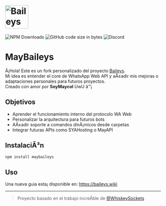 <h1><img alt="Baileys logo" src="https://files.catbox.moe/k7x02e.png" height="75"/></h1>

![NPM Downloads](https://img.shields.io/npm/dw/%40whiskeysockets%2Fbaileys?label=npm&color=%23CB3837)
![GitHub code size in bytes](https://img.shields.io/github/languages/code-size/whiskeysockets/baileys)
![Discord](https://img.shields.io/discord/725839806084546610?label=discord&color=%235865F2)

# MayBaileys

Â¡Hola! Este es un fork personalizado del proyecto [Baileys](https://github.com/WhiskeySockets/Baileys).  
Mi idea es entender el core de WhatsApp Web API y aÃ±adir mis mejoras o adaptaciones personales para futuros proyectos.  
Creado con amor por **SoyMaycol** UwU â™¡

## Objetivos

- Aprender el funcionamiento interno del protocolo WA Web
- Personalizar la arquitectura para futuros bots
- AÃ±adir soporte a comandos dinÃ¡micos desde carpetas
- Integrar futuras APIs como SYAHosting o MayAPI

## InstalaciÃ³n

```bash
npm install maybaileys
```

## Uso
Una nueva guia esta¡ disponible en: https://baileys.wiki

---

> Proyecto basado en el trabajo increÃ­ble de [@WhiskeySockets](https://github.com/WhiskeySockets/Baileys)
